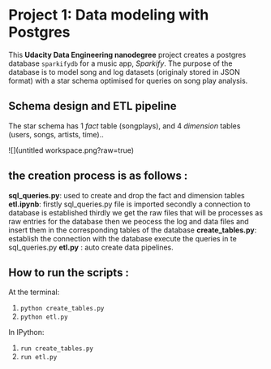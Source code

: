 # Project 1: Data modeling with Postgres

This **Udacity Data Engineering nanodegree** project creates a postgres database `sparkifydb` for a music app, *Sparkify*. The purpose of the database is to model song and log datasets (originaly stored in JSON format) with a star schema optimised for queries on song play analysis.

## Schema design and ETL pipeline

The star schema has 1 *fact* table (songplays), and 4 *dimension* tables (users, songs, artists, time)..

![](untitled workspace.png?raw=true)

## the creation process is as follows : 

**sql_queries.py**: 
used to create and drop  the fact and dimension tables 
**etl.ipynb**:
firstly sql_queries.py file is imported
secondly a connection to database is established 
thirdly we get the raw files that will be processes as raw entries for the database 
then we peocess the log and data files and insert them in the corresponding tables of the database 
**create_tables.py**:
establish the connection with the database 
execute the queries in te sql_queries.py 
**etl.py** :
auto create data pipelines. 

## How to run the scripts : 
At the terminal:

1. ```python create_tables.py```
2. ```python etl.py```

In IPython:

1. ```run create_tables.py```
2. ```run etl.py```
